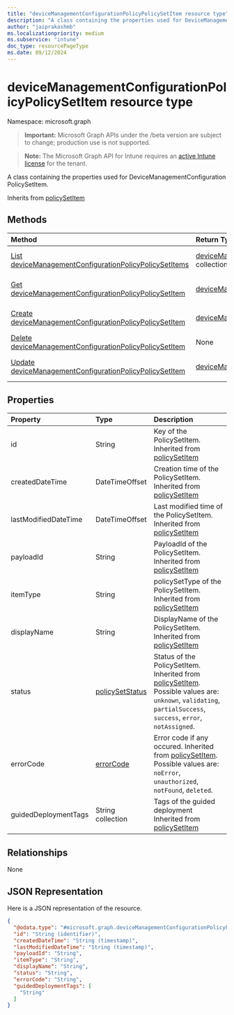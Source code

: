 ```yaml
---
title: "deviceManagementConfigurationPolicyPolicySetItem resource type"
description: "A class containing the properties used for DeviceManagementConfiguration PolicySetItem."
author: "jaiprakashmb"
ms.localizationpriority: medium
ms.subservice: "intune"
doc_type: resourcePageType
ms.date: 09/12/2024
---
```


# deviceManagementConfigurationPolicyPolicySetItem resource type

Namespace: microsoft.graph

> **Important:** Microsoft Graph APIs under the /beta version are subject to change; production use is not supported.

> **Note:** The Microsoft Graph API for Intune requires an [active Intune license](https://go.microsoft.com/fwlink/?linkid=839381) for the tenant.

A class containing the properties used for DeviceManagementConfiguration PolicySetItem.


Inherits from [policySetItem](../resources/intune-policyset-policysetitem.md)

## Methods
|Method|Return Type|Description|
|:---|:---|:---|
|[List deviceManagementConfigurationPolicyPolicySetItems](../api/intune-policyset-devicemanagementconfigurationpolicypolicysetitem-list.md)|[deviceManagementConfigurationPolicyPolicySetItem](../resources/intune-policyset-devicemanagementconfigurationpolicypolicysetitem.md) collection|List properties and relationships of the [deviceManagementConfigurationPolicyPolicySetItem](../resources/intune-policyset-devicemanagementconfigurationpolicypolicysetitem.md) objects.|
|[Get deviceManagementConfigurationPolicyPolicySetItem](../api/intune-policyset-devicemanagementconfigurationpolicypolicysetitem-get.md)|[deviceManagementConfigurationPolicyPolicySetItem](../resources/intune-policyset-devicemanagementconfigurationpolicypolicysetitem.md)|Read properties and relationships of the [deviceManagementConfigurationPolicyPolicySetItem](../resources/intune-policyset-devicemanagementconfigurationpolicypolicysetitem.md) object.|
|[Create deviceManagementConfigurationPolicyPolicySetItem](../api/intune-policyset-devicemanagementconfigurationpolicypolicysetitem-create.md)|[deviceManagementConfigurationPolicyPolicySetItem](../resources/intune-policyset-devicemanagementconfigurationpolicypolicysetitem.md)|Create a new [deviceManagementConfigurationPolicyPolicySetItem](../resources/intune-policyset-devicemanagementconfigurationpolicypolicysetitem.md) object.|
|[Delete deviceManagementConfigurationPolicyPolicySetItem](../api/intune-policyset-devicemanagementconfigurationpolicypolicysetitem-delete.md)|None|Deletes a [deviceManagementConfigurationPolicyPolicySetItem](../resources/intune-policyset-devicemanagementconfigurationpolicypolicysetitem.md).|
|[Update deviceManagementConfigurationPolicyPolicySetItem](../api/intune-policyset-devicemanagementconfigurationpolicypolicysetitem-update.md)|[deviceManagementConfigurationPolicyPolicySetItem](../resources/intune-policyset-devicemanagementconfigurationpolicypolicysetitem.md)|Update the properties of a [deviceManagementConfigurationPolicyPolicySetItem](../resources/intune-policyset-devicemanagementconfigurationpolicypolicysetitem.md) object.|

## Properties
|Property|Type|Description|
|:---|:---|:---|
|id|String|Key of the PolicySetItem. Inherited from [policySetItem](../resources/intune-policyset-policysetitem.md)|
|createdDateTime|DateTimeOffset|Creation time of the PolicySetItem. Inherited from [policySetItem](../resources/intune-policyset-policysetitem.md)|
|lastModifiedDateTime|DateTimeOffset|Last modified time of the PolicySetItem. Inherited from [policySetItem](../resources/intune-policyset-policysetitem.md)|
|payloadId|String|PayloadId of the PolicySetItem. Inherited from [policySetItem](../resources/intune-policyset-policysetitem.md)|
|itemType|String|policySetType of the PolicySetItem. Inherited from [policySetItem](../resources/intune-policyset-policysetitem.md)|
|displayName|String|DisplayName of the PolicySetItem. Inherited from [policySetItem](../resources/intune-policyset-policysetitem.md)|
|status|[policySetStatus](../resources/intune-policyset-policysetstatus.md)|Status of the PolicySetItem. Inherited from [policySetItem](../resources/intune-policyset-policysetitem.md). Possible values are: `unknown`, `validating`, `partialSuccess`, `success`, `error`, `notAssigned`.|
|errorCode|[errorCode](../resources/intune-policyset-errorcode.md)|Error code if any occured. Inherited from [policySetItem](../resources/intune-policyset-policysetitem.md). Possible values are: `noError`, `unauthorized`, `notFound`, `deleted`.|
|guidedDeploymentTags|String collection|Tags of the guided deployment Inherited from [policySetItem](../resources/intune-policyset-policysetitem.md)|

## Relationships
None

## JSON Representation
Here is a JSON representation of the resource.
<!-- {
  "blockType": "resource",
  "keyProperty": "id",
  "@odata.type": "microsoft.graph.deviceManagementConfigurationPolicyPolicySetItem"
}
-->
``` json
{
  "@odata.type": "#microsoft.graph.deviceManagementConfigurationPolicyPolicySetItem",
  "id": "String (identifier)",
  "createdDateTime": "String (timestamp)",
  "lastModifiedDateTime": "String (timestamp)",
  "payloadId": "String",
  "itemType": "String",
  "displayName": "String",
  "status": "String",
  "errorCode": "String",
  "guidedDeploymentTags": [
    "String"
  ]
}
```
